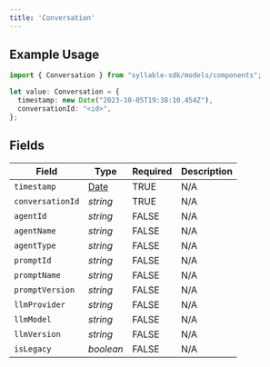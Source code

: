 ```yaml
---
title: 'Conversation'
---
```


## Example Usage

```typescript
import { Conversation } from "syllable-sdk/models/components";

let value: Conversation = {
  timestamp: new Date("2023-10-05T19:38:10.454Z"),
  conversationId: "<id>",
};
```

## Fields

| Field                                                                                         | Type                                                                                          | Required                                                                                      | Description                                                                                   |
| --------------------------------------------------------------------------------------------- | --------------------------------------------------------------------------------------------- | --------------------------------------------------------------------------------------------- | --------------------------------------------------------------------------------------------- |
| `timestamp`                                                                                   | [Date](https://developer.mozilla.org/en-US/docs/Web/JavaScript/Reference/Global_Objects/Date) | TRUE                                                                            | N/A                                                                                           |
| `conversationId`                                                                              | *string*                                                                                      | TRUE                                                                            | N/A                                                                                           |
| `agentId`                                                                                     | *string*                                                                                      | FALSE                                                                            | N/A                                                                                           |
| `agentName`                                                                                   | *string*                                                                                      | FALSE                                                                            | N/A                                                                                           |
| `agentType`                                                                                   | *string*                                                                                      | FALSE                                                                            | N/A                                                                                           |
| `promptId`                                                                                    | *string*                                                                                      | FALSE                                                                            | N/A                                                                                           |
| `promptName`                                                                                  | *string*                                                                                      | FALSE                                                                            | N/A                                                                                           |
| `promptVersion`                                                                               | *string*                                                                                      | FALSE                                                                            | N/A                                                                                           |
| `llmProvider`                                                                                 | *string*                                                                                      | FALSE                                                                            | N/A                                                                                           |
| `llmModel`                                                                                    | *string*                                                                                      | FALSE                                                                            | N/A                                                                                           |
| `llmVersion`                                                                                  | *string*                                                                                      | FALSE                                                                            | N/A                                                                                           |
| `isLegacy`                                                                                    | *boolean*                                                                                     | FALSE                                                                            | N/A                                                                                           |